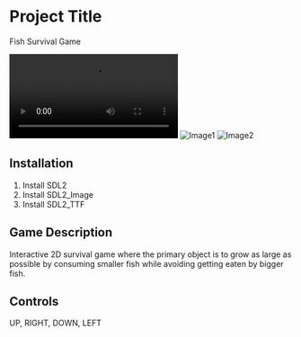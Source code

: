 # Project Title

Fish Survival Game

![Clip](./Github_Images/Fish_Game_Clip.mov)
![Image1](./Github_Images/Screenshot%202024-07-24%20at%203.34.10 PM.png)
![Image2](./Github_Images/Screenshot%202024-07-24%20at%203.40.26 PM.png)

## Installation

1. Install SDL2
2. Install SDL2_Image
3. Install SDL2_TTF

## Game Description

Interactive 2D survival game where the primary object is to grow as large as possible by consuming smaller fish while avoiding getting eaten by bigger fish.

## Controls 

UP,
RIGHT,
DOWN,
LEFT

